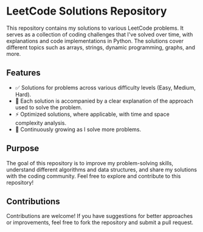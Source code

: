 # LeetCode Solutions Repository

This repository contains my solutions to various LeetCode problems. It serves as a collection of coding challenges that I've solved over time, with explanations and code implementations in Python. The solutions cover different topics such as arrays, strings, dynamic programming, graphs, and more.

## Features
- ✅ Solutions for problems across various difficulty levels (Easy, Medium, Hard).
- 📝 Each solution is accompanied by a clear explanation of the approach used to solve the problem.
- ⚡ Optimized solutions, where applicable, with time and space complexity analysis.
- 🌱 Continuously growing as I solve more problems.

## Purpose
The goal of this repository is to improve my problem-solving skills, understand different algorithms and data structures, and share my solutions with the coding community. Feel free to explore and contribute to this repository!

## Contributions
Contributions are welcome! If you have suggestions for better approaches or improvements, feel free to fork the repository and submit a pull request.
